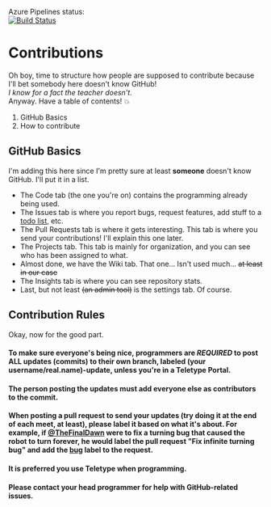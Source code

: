 Azure Pipelines status:  
[![Build Status](https://dev.azure.com/kalles-robotics/Robotics%202018-2019/_apis/build/status/Kalles-Robotics-Club.kalles-robotics?branchName=master)](https://dev.azure.com/kalles-robotics/Robotics%202018-2019/_build/latest?definitionId=1?branchName=master)
# Contributions
Oh boy, time to structure how people are supposed to contribute because I'll bet somebody here doesn't know GitHub!  
*I know for a fact the teacher doesn't.*  
Anyway. Have a table of contents! :boom:  
1. GitHub Basics  
1. How to contribute  
  
## GitHub Basics
I'm adding this here since I'm pretty sure at least **someone** doesn't know GitHub. I'll put it in a list.  
* The Code tab (the one you're on) contains the programming already being used.  
* The Issues tab is where you report bugs, request features, add stuff to a [todo list,](https://github.com/Kalles-Robotics-Club/kalles-robotics/labels/To%20Do) etc.  
* The Pull Requests tab is where it gets interesting. This tab is where you send your contributions! I'll explain this one later.  
* The Projects tab. This tab is mainly for organization, and you can see who has been assigned to what.  
* Almost done, we have the Wiki tab. That one... Isn't used much... ~~at least in our case~~  
* The Insights tab is where you can see repository stats.  
* Last, but not least ~~(an admin tool)~~ is the settings tab. Of course.  
  
## Contribution Rules
Okay, now for the good part.  
#### To make sure everyone's being nice, programmers are ***REQUIRED*** to post ALL updates (commits) to their own branch, labeled (your username/real.name)-update, unless you're in a Teletype Portal.
#### The person posting the updates must add everyone else as contributors to the commit.
#### When posting a pull request to send your updates (try doing it at the end of each meet, at least), please label it based on what it's about. For example, if [@TheFinalDawn](https://github.com/TheFinalDawn) were to fix a turning bug that caused the robot to turn forever, he would label the pull request "Fix infinite turning bug" and add the [bug](https://github.com/Kalles-Robotics-Club/kalles-robotics/labels/bug) label to the request.
#### It is preferred you use Teletype when programming.
#### Please contact your head programmer for help with GitHub-related issues.
